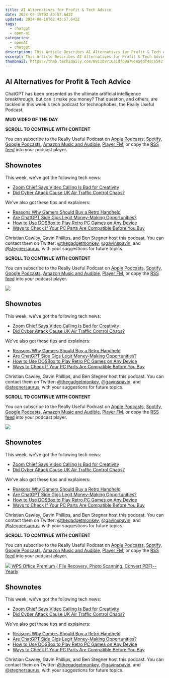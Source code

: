 ```yaml
---
title: AI Alternatives for Profit & Tech Advice
date: 2024-08-15T02:43:57.642Z
updated: 2024-08-16T02:43:57.642Z
tags:
  - chatgpt
  - open-ai
categories:
  - openAI
  - chatgpt
description: This Article Describes AI Alternatives for Profit & Tech Advice
excerpt: This Article Describes AI Alternatives for Profit & Tech Advice
thumbnail: https://thmb.techidaily.com/0911d971631dfd9a70ce54df48c6542f0fb3a0ed015eda89c92fcb9372e4bb6e.jpg
---
```


## AI Alternatives for Profit & Tech Advice

 ChatGPT has been presented as the ultimate artificial intelligence breakthrough, but can it make you money? That question, and others, are tackled in this week's tech podcast for technophobes, the Really Useful Podcast.

**MUO VIDEO OF THE DAY**

**SCROLL TO CONTINUE WITH CONTENT**

 You can subscribe to the Really Useful Podcast on [Apple Podcasts](https://podcasts.apple.com/gb/podcast/the-really-useful-podcast/id1437847131?mt=2), [Spotify](https://open.spotify.com/show/283gDxLd6OTNEpRq6tN7ha), [Google Podcasts](https://www.google.com/podcasts?feed=aHR0cHM6Ly9hbmNob3IuZm0vcy8zMWJlNDcwL3BvZGNhc3QvcnNz), [Amazon Music and Audible](https://music.amazon.co.uk/podcasts/20ab73d4-5da2-46c7-a17f-dc6eb39bdb48/The-Really-Useful-Podcast), [Player FM](https://player.fm/series/the-really-useful-podcast-2491856), or copy the [RSS feed](https://feeds.transistor.fm/the-really-useful-podcast) into your podcast player.

## Shownotes

 This week, we've got the following tech news:

* [Zoom Chief Says Video Calling Is Bad for Creativity](https://www.msn.com/en-us/money/companies/video-calling-is-bad-for-creativity-says-zoom-chief/ar-AA1fIP69)
* [Did Cyber Attack Cause UK Air Traffic Control Chaos?](https://www.msn.com/en-gb/news/other/government-can-t-rule-out-cyber-attack-caused-air-traffic-chaos/ar-AA1fTpa8)

 We've also got these tips and explainers:

* [Reasons Why Gamers Should Buy a Retro Handheld](https://www.makeuseof.com/gamers-should-buy-a-retro-handheld-reasons-why/)
* [Are ChatGPT Side Gigs Legit Money-Making Opportunities?](https://www.makeuseof.com/chatgpt-side-gigs-are-they-legit/)
* [How to Use DOSBox to Play Retro PC Games on Any Device](https://www.makeuseof.com/tag/play-retro-games-dosbox/)
* [Ways to Check If Your PC Parts Are Compatible Before You Buy](https://www.makeuseof.com/ways-check-pc-parts-compatible-before-buy/)

 Christian Cawley, Gavin Phillips, and Ben Stegner host this podcast. You can contact them on Twitter: [@thegadgetmonkey](https://twitter.com/thegadgetmonkey), [@gavinspavin](https://twitter.com/gavinspavin), and [@stegnersaurus](https://twitter.com/stegnersaurus), with your suggestions for future topics.

**SCROLL TO CONTINUE WITH CONTENT**

 You can subscribe to the Really Useful Podcast on [Apple Podcasts](https://podcasts.apple.com/gb/podcast/the-really-useful-podcast/id1437847131?mt=2), [Spotify](https://open.spotify.com/show/283gDxLd6OTNEpRq6tN7ha), [Google Podcasts](https://www.google.com/podcasts?feed=aHR0cHM6Ly9hbmNob3IuZm0vcy8zMWJlNDcwL3BvZGNhc3QvcnNz), [Amazon Music and Audible](https://music.amazon.co.uk/podcasts/20ab73d4-5da2-46c7-a17f-dc6eb39bdb48/The-Really-Useful-Podcast), [Player FM](https://player.fm/series/the-really-useful-podcast-2491856), or copy the [RSS feed](https://feeds.transistor.fm/the-really-useful-podcast) into your podcast player.

<!-- affiliate ads begin -->
<a href="https://store.nero.com/order/checkout.php?PRODS=42296855&QTY=1&AFFILIATE=108875&CART=1"><img src="http://cdnwww.nero.com/nero-com-wAssets/img/banners/2023/recode/Nero_Recode_Screen_2.png" border="0"></a>
<!-- affiliate ads end -->
## Shownotes

 This week, we've got the following tech news:

* [Zoom Chief Says Video Calling Is Bad for Creativity](https://www.msn.com/en-us/money/companies/video-calling-is-bad-for-creativity-says-zoom-chief/ar-AA1fIP69)
* [Did Cyber Attack Cause UK Air Traffic Control Chaos?](https://www.msn.com/en-gb/news/other/government-can-t-rule-out-cyber-attack-caused-air-traffic-chaos/ar-AA1fTpa8)

 We've also got these tips and explainers:

* [Reasons Why Gamers Should Buy a Retro Handheld](https://www.makeuseof.com/gamers-should-buy-a-retro-handheld-reasons-why/)
* [Are ChatGPT Side Gigs Legit Money-Making Opportunities?](https://www.makeuseof.com/chatgpt-side-gigs-are-they-legit/)
* [How to Use DOSBox to Play Retro PC Games on Any Device](https://www.makeuseof.com/tag/play-retro-games-dosbox/)
* [Ways to Check If Your PC Parts Are Compatible Before You Buy](https://www.makeuseof.com/ways-check-pc-parts-compatible-before-buy/)

 Christian Cawley, Gavin Phillips, and Ben Stegner host this podcast. You can contact them on Twitter: [@thegadgetmonkey](https://twitter.com/thegadgetmonkey), [@gavinspavin](https://twitter.com/gavinspavin), and [@stegnersaurus](https://twitter.com/stegnersaurus), with your suggestions for future topics.

**SCROLL TO CONTINUE WITH CONTENT**

 You can subscribe to the Really Useful Podcast on [Apple Podcasts](https://podcasts.apple.com/gb/podcast/the-really-useful-podcast/id1437847131?mt=2), [Spotify](https://open.spotify.com/show/283gDxLd6OTNEpRq6tN7ha), [Google Podcasts](https://www.google.com/podcasts?feed=aHR0cHM6Ly9hbmNob3IuZm0vcy8zMWJlNDcwL3BvZGNhc3QvcnNz), [Amazon Music and Audible](https://music.amazon.co.uk/podcasts/20ab73d4-5da2-46c7-a17f-dc6eb39bdb48/The-Really-Useful-Podcast), [Player FM](https://player.fm/series/the-really-useful-podcast-2491856), or copy the [RSS feed](https://feeds.transistor.fm/the-really-useful-podcast) into your podcast player.

<!-- affiliate ads begin -->
<a href="https://estore.macxdvd.com/order/checkout.php?PRODS=4526659&QTY=1&AFFILIATE=108875&CART=1"><img src="https://www.macxdvd.com/affiliate/new-banner/vcp-500x500.jpg" border="0"></a>
<!-- affiliate ads end -->
## Shownotes

 This week, we've got the following tech news:

* [Zoom Chief Says Video Calling Is Bad for Creativity](https://www.msn.com/en-us/money/companies/video-calling-is-bad-for-creativity-says-zoom-chief/ar-AA1fIP69)
* [Did Cyber Attack Cause UK Air Traffic Control Chaos?](https://www.msn.com/en-gb/news/other/government-can-t-rule-out-cyber-attack-caused-air-traffic-chaos/ar-AA1fTpa8)

 We've also got these tips and explainers:

* [Reasons Why Gamers Should Buy a Retro Handheld](https://www.makeuseof.com/gamers-should-buy-a-retro-handheld-reasons-why/)
* [Are ChatGPT Side Gigs Legit Money-Making Opportunities?](https://www.makeuseof.com/chatgpt-side-gigs-are-they-legit/)
* [How to Use DOSBox to Play Retro PC Games on Any Device](https://www.makeuseof.com/tag/play-retro-games-dosbox/)
* [Ways to Check If Your PC Parts Are Compatible Before You Buy](https://www.makeuseof.com/ways-check-pc-parts-compatible-before-buy/)

 Christian Cawley, Gavin Phillips, and Ben Stegner host this podcast. You can contact them on Twitter: [@thegadgetmonkey](https://twitter.com/thegadgetmonkey), [@gavinspavin](https://twitter.com/gavinspavin), and [@stegnersaurus](https://twitter.com/stegnersaurus), with your suggestions for future topics.

**SCROLL TO CONTINUE WITH CONTENT**

 You can subscribe to the Really Useful Podcast on [Apple Podcasts](https://podcasts.apple.com/gb/podcast/the-really-useful-podcast/id1437847131?mt=2), [Spotify](https://open.spotify.com/show/283gDxLd6OTNEpRq6tN7ha), [Google Podcasts](https://www.google.com/podcasts?feed=aHR0cHM6Ly9hbmNob3IuZm0vcy8zMWJlNDcwL3BvZGNhc3QvcnNz), [Amazon Music and Audible](https://music.amazon.co.uk/podcasts/20ab73d4-5da2-46c7-a17f-dc6eb39bdb48/The-Really-Useful-Podcast), [Player FM](https://player.fm/series/the-really-useful-podcast-2491856), or copy the [RSS feed](https://feeds.transistor.fm/the-really-useful-podcast) into your podcast player.

<!-- affiliate ads begin -->
<a href="https://secure.2checkout.com/order/checkout.php?PRODS=38729081&QTY=1&AFFILIATE=108875&CART=1"><img src="https://website-prod.cache.wpscdn.com/img/wps-office-pdf-editor-1x.890dbda.png" border="0">
WPS Office Premium ( File Recovery, Photo Scanning, Convert PDF)--Yearly</a>
<!-- affiliate ads end -->
## Shownotes

 This week, we've got the following tech news:

* [Zoom Chief Says Video Calling Is Bad for Creativity](https://www.msn.com/en-us/money/companies/video-calling-is-bad-for-creativity-says-zoom-chief/ar-AA1fIP69)
* [Did Cyber Attack Cause UK Air Traffic Control Chaos?](https://www.msn.com/en-gb/news/other/government-can-t-rule-out-cyber-attack-caused-air-traffic-chaos/ar-AA1fTpa8)

 We've also got these tips and explainers:

* [Reasons Why Gamers Should Buy a Retro Handheld](https://www.makeuseof.com/gamers-should-buy-a-retro-handheld-reasons-why/)
* [Are ChatGPT Side Gigs Legit Money-Making Opportunities?](https://www.makeuseof.com/chatgpt-side-gigs-are-they-legit/)
* [How to Use DOSBox to Play Retro PC Games on Any Device](https://www.makeuseof.com/tag/play-retro-games-dosbox/)
* [Ways to Check If Your PC Parts Are Compatible Before You Buy](https://www.makeuseof.com/ways-check-pc-parts-compatible-before-buy/)

 Christian Cawley, Gavin Phillips, and Ben Stegner host this podcast. You can contact them on Twitter: [@thegadgetmonkey](https://twitter.com/thegadgetmonkey), [@gavinspavin](https://twitter.com/gavinspavin), and [@stegnersaurus](https://twitter.com/stegnersaurus), with your suggestions for future topics.


<ins class="adsbygoogle"
     style="display:block"
     data-ad-format="autorelaxed"
     data-ad-client="ca-pub-7571918770474297"
     data-ad-slot="1223367746"></ins>



<ins class="adsbygoogle"
     style="display:block"
     data-ad-client="ca-pub-7571918770474297"
     data-ad-slot="8358498916"
     data-ad-format="auto"
     data-full-width-responsive="true"></ins>


